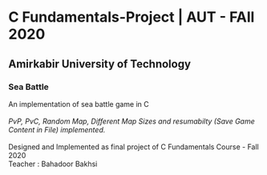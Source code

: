 # C Fundamentals-Project | AUT - FAll 2020
 
 ## Amirkabir University of Technology
  ### Sea Battle
   An implementation of sea battle game in C<br><br>
   *PvP, PvC, Random Map, Different Map Sizes and resumabilty (Save Game Content in File) implemented.*<br><br>
   Designed and Implemented as final project of C Fundamentals Course - Fall 2020<br>
   Teacher : Bahadoor Bakhsi
